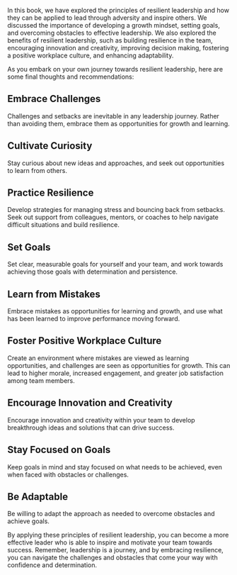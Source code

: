 
In this book, we have explored the principles of resilient leadership and how they can be applied to lead through adversity and inspire others. We discussed the importance of developing a growth mindset, setting goals, and overcoming obstacles to effective leadership. We also explored the benefits of resilient leadership, such as building resilience in the team, encouraging innovation and creativity, improving decision making, fostering a positive workplace culture, and enhancing adaptability.

As you embark on your own journey towards resilient leadership, here are some final thoughts and recommendations:

Embrace Challenges
------------------

Challenges and setbacks are inevitable in any leadership journey. Rather than avoiding them, embrace them as opportunities for growth and learning.

Cultivate Curiosity
-------------------

Stay curious about new ideas and approaches, and seek out opportunities to learn from others.

Practice Resilience
-------------------

Develop strategies for managing stress and bouncing back from setbacks. Seek out support from colleagues, mentors, or coaches to help navigate difficult situations and build resilience.

Set Goals
---------

Set clear, measurable goals for yourself and your team, and work towards achieving those goals with determination and persistence.

Learn from Mistakes
-------------------

Embrace mistakes as opportunities for learning and growth, and use what has been learned to improve performance moving forward.

Foster Positive Workplace Culture
---------------------------------

Create an environment where mistakes are viewed as learning opportunities, and challenges are seen as opportunities for growth. This can lead to higher morale, increased engagement, and greater job satisfaction among team members.

Encourage Innovation and Creativity
-----------------------------------

Encourage innovation and creativity within your team to develop breakthrough ideas and solutions that can drive success.

Stay Focused on Goals
---------------------

Keep goals in mind and stay focused on what needs to be achieved, even when faced with obstacles or challenges.

Be Adaptable
------------

Be willing to adapt the approach as needed to overcome obstacles and achieve goals.

By applying these principles of resilient leadership, you can become a more effective leader who is able to inspire and motivate your team towards success. Remember, leadership is a journey, and by embracing resilience, you can navigate the challenges and obstacles that come your way with confidence and determination.
